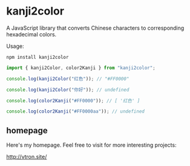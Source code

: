 # kanji2color

A JavaScript library that converts Chinese characters to corresponding hexadecimal colors.

Usage:

    npm install kanji2color

```js
import { kanji2Color, color2Kanji } from "kanji2color";

console.log(kanji2Color("红色")); // "#FF0000"

console.log(kanji2Color("你好")); // undefined

console.log(color2Kanji("#FF0000")); // [ '红色' ]

console.log(color2Kanji("#FF0000aa")); // undefined
```

## homepage

Here's my homepage. Feel free to visit for more interesting projects:

http://vtron.site/
